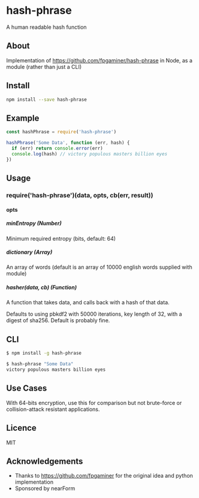 # hash-phrase

A human readable hash function

## About

Implementation of https://github.com/fpgaminer/hash-phrase in Node,
as a module (rather than just a CLI)

## Install

```sh
npm install --save hash-phrase
```

## Example

```js
const hashPhrase = require('hash-phrase')

hashPhrase('Some Data', function (err, hash) {
  if (err) return console.error(err)
  console.log(hash) // victory populous masters billion eyes
})
```

## Usage

### require('hash-phrase')(data, opts, cb(err, result))

#### opts

##### minEntropy (Number)

Minimum required entropy (bits, default: 64)

##### dictionary (Array)

An array of words (default is an array of 10000 english words supplied with module)

##### hasher(data, cb) (Function)

A function that takes data, and calls back with a hash of that data.

Defaults to using pbkdf2 with 50000 iterations, key length of 32, with
a digest of sha256. Default is probably fine.


## CLI

```sh
$ npm install -g hash-phrase
```

```sh
$ hash-phrase "Some Data"
victory populous masters billion eyes
```

## Use Cases

With 64-bits encryption, use this for comparison but not brute-force or collision-attack resistant applications.

## Licence

MIT

## Acknowledgements

* Thanks to https://github.com/fpgaminer for the original idea and python implementation
* Sponsored by nearForm
